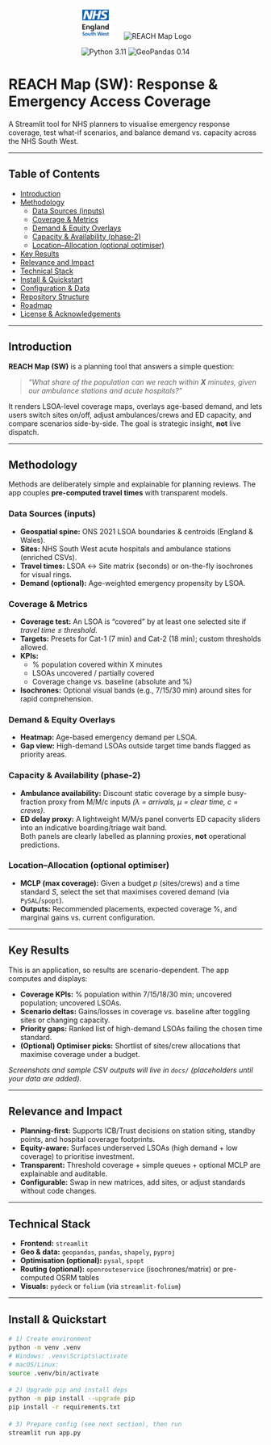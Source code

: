 <!-- Place logo files at docs/assets/nhs-logo.png and docs/assets/reach-logo.svg -->
<p align="center">
  <img src="docs/assets/nhs-logo.png" alt="NHS Logo" height="64">
  &nbsp;&nbsp;&nbsp;&nbsp;
  <img src="docs/assets/reach-logo.svg" alt="REACH Map Logo" height="64">
</p>

<p align="center">
  <img src="https://img.shields.io/badge/python-3.11-blue.svg" alt="Python 3.11">
  <img src="https://img.shields.io/badge/GeoPandas-0.14-green" alt="GeoPandas 0.14">
</p>

# REACH Map (SW): Response & Emergency Access Coverage

A Streamlit tool for NHS planners to visualise emergency response coverage, test what-if scenarios, and balance demand vs. capacity across the NHS South West.

---

## Table of Contents
- [Introduction](#introduction)
- [Methodology](#methodology)
  - [Data Sources (inputs)](#data-sources-inputs)
  - [Coverage & Metrics](#coverage--metrics)
  - [Demand & Equity Overlays](#demand--equity-overlays)
  - [Capacity & Availability (phase-2)](#capacity--availability-phase-2)
  - [Location–Allocation (optional optimiser)](#locationallocation-optional-optimiser)
- [Key Results](#key-results)
- [Relevance and Impact](#relevance-and-impact)
- [Technical Stack](#technical-stack)
- [Install & Quickstart](#install--quickstart)
- [Configuration & Data](#configuration--data)
- [Repository Structure](#repository-structure)
- [Roadmap](#roadmap)
- [License & Acknowledgements](#license--acknowledgements)

---

## Introduction
**REACH Map (SW)** is a planning tool that answers a simple question:

> *“What share of the population can we reach within **X** minutes, given our ambulance stations and acute hospitals?”*

It renders LSOA-level coverage maps, overlays age-based demand, and lets users switch sites on/off, adjust ambulances/crews and ED capacity, and compare scenarios side-by-side. The goal is strategic insight, **not** live dispatch.

---

## Methodology
Methods are deliberately simple and explainable for planning reviews. The app couples **pre-computed travel times** with transparent models.

### Data Sources (inputs)
- **Geospatial spine:** ONS 2021 LSOA boundaries & centroids (England & Wales).
- **Sites:** NHS South West acute hospitals and ambulance stations (enriched CSVs).
- **Travel times:** LSOA ↔ Site matrix (seconds) or on-the-fly isochrones for visual rings.
- **Demand (optional):** Age-weighted emergency propensity by LSOA.

### Coverage & Metrics
- **Coverage test:** An LSOA is “covered” by at least one selected site if *travel time ≤ threshold*.
- **Targets:** Presets for Cat-1 (7 min) and Cat-2 (18 min); custom thresholds allowed.
- **KPIs:**
  - % population covered within X minutes  
  - LSOAs uncovered / partially covered  
  - Coverage change vs. baseline (absolute and %)
- **Isochrones:** Optional visual bands (e.g., 7/15/30 min) around sites for rapid comprehension.

### Demand & Equity Overlays
- **Heatmap:** Age-based emergency demand per LSOA.  
- **Gap view:** High-demand LSOAs outside target time bands flagged as priority areas.

### Capacity & Availability (phase-2)
- **Ambulance availability:** Discount static coverage by a simple busy-fraction proxy from M/M/c inputs *(λ = arrivals, μ = clear time, c = crews)*.  
- **ED delay proxy:** A lightweight M/M/s panel converts ED capacity sliders into an indicative boarding/triage wait band.  
Both panels are clearly labelled as planning proxies, **not** operational predictions.

### Location–Allocation (optional optimiser)
- **MCLP (max coverage):** Given a budget *p* (sites/crews) and a time standard *S*, select the set that maximises covered demand (via `PySAL`/`spopt`).  
- **Outputs:** Recommended placements, expected coverage %, and marginal gains vs. current configuration.

---

## Key Results
This is an application, so results are scenario-dependent. The app computes and displays:
- **Coverage KPIs:** % population within 7/15/18/30 min; uncovered population; uncovered LSOAs.  
- **Scenario deltas:** Gains/losses in coverage vs. baseline after toggling sites or changing capacity.  
- **Priority gaps:** Ranked list of high-demand LSOAs failing the chosen time standard.  
- **(Optional) Optimiser picks:** Shortlist of sites/crew allocations that maximise coverage under a budget.

*Screenshots and sample CSV outputs will live in `docs/` (placeholders until your data are added).*

---

## Relevance and Impact
- **Planning-first:** Supports ICB/Trust decisions on station siting, standby points, and hospital coverage footprints.  
- **Equity-aware:** Surfaces underserved LSOAs (high demand + low coverage) to prioritise investment.  
- **Transparent:** Threshold coverage + simple queues + optional MCLP are explainable and auditable.  
- **Configurable:** Swap in new matrices, add sites, or adjust standards without code changes.

---

## Technical Stack
- **Frontend:** `streamlit`  
- **Geo & data:** `geopandas`, `pandas`, `shapely`, `pyproj`  
- **Optimisation (optional):** `pysal`, `spopt`  
- **Routing (optional):** `openrouteservice` (isochrones/matrix) or pre-computed OSRM tables  
- **Visuals:** `pydeck` or `folium` (via `streamlit-folium`)

---

## Install & Quickstart
```bash
# 1) Create environment
python -m venv .venv
# Windows: .venv\Scripts\activate
# macOS/Linux:
source .venv/bin/activate

# 2) Upgrade pip and install deps
python -m pip install --upgrade pip
pip install -r requirements.txt

# 3) Prepare config (see next section), then run
streamlit run app.py
